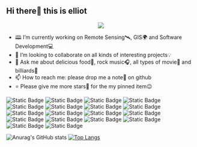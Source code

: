 ## Hi there👋 this is elliot

<div align=center><img src=https://cdn.jsdelivr.net/gh/sun0225SUN/sun0225SUN/assets/images/coding.gif></div>  

- 🕮 I’m currently working on Remote Sensing🛰, GIS🌍 and Software Development💻
- 🤝 I’m looking to collaborate on all kinds of interesting projects💡
- 💬 Ask me about delicious food🍕, rock music🎧, all types of movie🎥 and billiards🎱
- 📫 How to reach me: please drop me a note📧 on github
- ⭐ Please give me more stars🌟 for the my pinned item😉  
  
![Static Badge](https://img.shields.io/badge/OS-Linux-red?style=flat&logo=linux&logoColor=black&labelColor=%23FCC624&color=whitesmoke)
![Static Badge](https://img.shields.io/badge/OS-Windows-green?style=flat&logo=windows&logoColor=white&labelColor=%230078D4&color=whitesmoke)
![Static Badge](https://img.shields.io/badge/OS-ROS-red?style=flat&logo=ROS&logoColor=white&labelColor=%2322314E&color=whitesmoke&link=http%3A%2F%2Fwiki.ros.org%2F)
![Static Badge](https://img.shields.io/badge/Code-C%2B%2B-red?style=flat&logo=C%2B%2B&logoColor=white&labelColor=%2300599C&color=whitesmoke)
![Static Badge](https://img.shields.io/badge/Code-Python-red?style=flat&logo=Python&logoColor=white&labelColor=%233776AB&color=whitesmoke)
![Static Badge](https://img.shields.io/badge/Code-JavaScript-red?style=flat&logo=JavaScript&logoColor=white&labelColor=%23F7DF1E&color=whitesmoke)
![Static Badge](https://img.shields.io/badge/Code-Markdown-red?style=flat&logo=Markdown&logoColor=white&labelColor=%23000000&color=whitesmoke)
![Static Badge](https://img.shields.io/badge/DataBase-MySQL-blue?style=flat&logo=MySQL&logoColor=white&labelColor=%234479A1&color=whitesmoke)
![Static Badge](https://img.shields.io/badge/Framework-Spring-green?style=flat&logo=Spring&logoColor=white&labelColor=%236DB33F&color=whitesmoke)
![Static Badge](https://img.shields.io/badge/Shell-Bash-red?style=flat&logo=GNU%20Bash&logoColor=white&labelColor=%234EAA25&color=whitesmoke)
![Static Badge](https://img.shields.io/badge/Code-CMake-red?style=flat&logo=CMake&logoColor=white&labelColor=%23064F8C&color=whitesmoke)
![Static Badge](https://img.shields.io/badge/Tools-Docker-red?style=flat&logo=docker&logoColor=white&labelColor=%232496ED&color=whitesmoke)
![Static Badge](https://img.shields.io/badge/Tools-Git-red?style=flat&logo=Git&logoColor=white&labelColor=%23F05032&color=whitesmoke)
![Static Badge](https://img.shields.io/badge/API-OpenGL-red?style=flat&logo=OpenGL&logoColor=white&labelColor=%235586A4&color=whitesmoke)
![Static Badge](https://img.shields.io/badge/Dev-Unity-red?style=flat&logo=Unity&logoColor=white&labelColor=%23000000&color=whitesmoke)
![Static Badge](https://img.shields.io/badge/Dev-Qgis-green?style=flat&logo=Qgis&logoColor=white&labelColor=%23589632&color=whitesmoke)
![Static Badge](https://img.shields.io/badge/IDE-JetBrains-green?style=flat&logo=JetBrains&logoColor=white&labelColor=%23000000&color=whitesmoke)
![Static Badge](https://img.shields.io/badge/IDE-Visual%20Studio-green?style=flat&logo=visualstudio&logoColor=white&labelColor=%235C2D91&color=whitesmoke)

![Anurag's GitHub stats](https://github-readme-stats.vercel.app/api?username=sun1f&show_icons=true&theme=transparent)
[![Top Langs](https://github-readme-stats.vercel.app/api/top-langs/?username=sun1f&layout=compact&theme=transparent)](https://github.com/anuraghazra/github-readme-stats)
